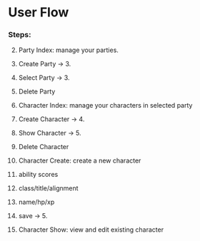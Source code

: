 # User Flow
### Steps:

<!--
**Ignore for now** we will resolve logging in at a later date
1. Log in
-->

2. Party Index: manage your parties.
  1. Create Party -> 3.
  2. Select Party -> 3.
  3. Delete Party

3. Character Index: manage your characters in selected party
  1. Create Character -> 4.
  2. Show Character -> 5.
  3. Delete Character

4. Character Create: create a new character
  1. ability scores
  2. class/title/alignment
  3. name/hp/xp
  4. save -> 5.

5. Character Show: view and edit existing character
